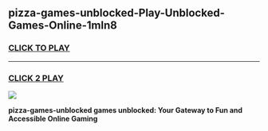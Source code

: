 
## pizza-games-unblocked-Play-Unblocked-Games-Online-1mln8
<h3>
<a href="https://premium76.site?title=pizza-games-unblocked&ref=25A">CLICK TO PLAY</a></h3>
<hr>

<h3>
<a href="https://premium76.site?title=pizza-games-unblocked&ref=25A">CLICK 2 PLAY</a>
  
</h3>

<a href="https://premium76.site?title=pizza-games-unblocked&ref=25A"><img src="https://clearcache.store/games.png"></a>


**pizza-games-unblocked games unblocked: Your Gateway to Fun and Accessible Online Gaming**
